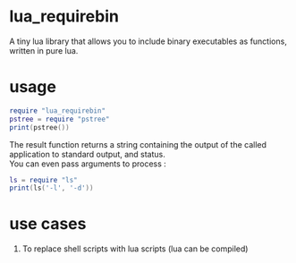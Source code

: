 # lua_requirebin
A tiny lua library that allows you to include binary executables as functions, written in pure lua.

# usage
```lua
require "lua_requirebin"
pstree = require "pstree"
print(pstree())
```   
The result function returns a string containing the output of the called application to standard output, and status.   
You can even pass arguments to process : 
```lua
ls = require "ls"
print(ls('-l', '-d'))
```
# use cases
1. To replace shell scripts with lua scripts (lua can be compiled)
